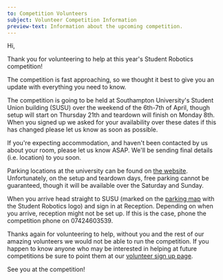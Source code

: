 ```yaml
---
to: Competition Volunteers
subject: Volunteer Competition Information
preview-text: Information about the upcoming competition.
---
```


Hi,

Thank you for volunteering to help at this year's Student Robotics competition!

The competition is fast approaching, so we thought it best to give you an update with everything you need to know.

The competition is going to be held at Southampton University's Student Union building (SUSU) over the weekend of the 6th-7th of April, though setup will start on Thursday 21th and teardown will finish on Monday 8th. When you signed up we asked for your availability over these dates if this has changed please let us know as soon as possible.

If you're expecting accommodation, and haven't been contacted by us about your room, please let us know ASAP. We'll be sending final details (i.e. location) to you soon.

Parking locations at the university can be found on [the website](https://studentrobotics.org/events/sr2019/competition/#parking). Unfortunately, on the setup and teardown days, free parking cannot be guaranteed, though it will be available over the Saturday and Sunday.

When you arrive head straight to SUSU (marked on the [parking map](https://studentrobotics.org/events/sr2019/competition/#parking) with the Student Robotics logo) and sign in at Reception. Depending on when you arrive, reception might not be set up. If this is the case, phone the competition phone on 07424603539.

Thanks again for volunteering to help, without you and the rest of our amazing volunteers we would not be able to run the competition. If you happen to know anyone who may be interested in helping at future competitions be sure to point them at our [volunteer sign up page](https://studentrobotics.org/volunteer).

See you at the competition!
